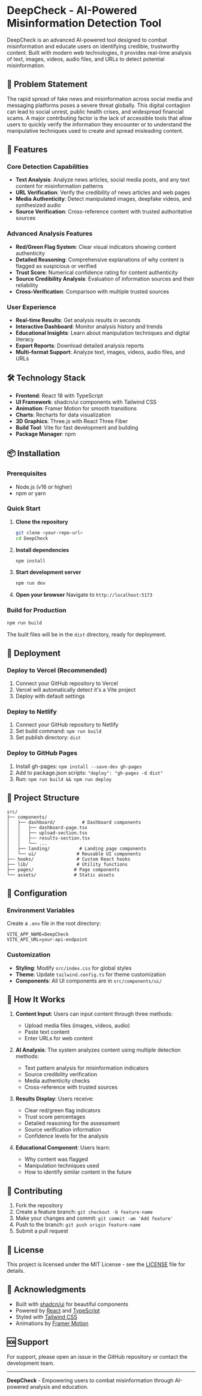 # DeepCheck - AI-Powered Misinformation Detection Tool

DeepCheck is an advanced AI-powered tool designed to combat misinformation and educate users on identifying credible, trustworthy content. Built with modern web technologies, it provides real-time analysis of text, images, videos, audio files, and URLs to detect potential misinformation.

## 🎯 Problem Statement

The rapid spread of fake news and misinformation across social media and messaging platforms poses a severe threat globally. This digital contagion can lead to social unrest, public health crises, and widespread financial scams. A major contributing factor is the lack of accessible tools that allow users to quickly verify the information they encounter or to understand the manipulative techniques used to create and spread misleading content.

## 🚀 Features

### Core Detection Capabilities

- **Text Analysis**: Analyze news articles, social media posts, and any text content for misinformation patterns
- **URL Verification**: Verify the credibility of news articles and web pages
- **Media Authenticity**: Detect manipulated images, deepfake videos, and synthesized audio
- **Source Verification**: Cross-reference content with trusted authoritative sources

### Advanced Analysis Features

- **Red/Green Flag System**: Clear visual indicators showing content authenticity
- **Detailed Reasoning**: Comprehensive explanations of why content is flagged as suspicious or verified
- **Trust Score**: Numerical confidence rating for content authenticity
- **Source Credibility Analysis**: Evaluation of information sources and their reliability
- **Cross-Verification**: Comparison with multiple trusted sources

### User Experience

- **Real-time Results**: Get analysis results in seconds
- **Interactive Dashboard**: Monitor analysis history and trends
- **Educational Insights**: Learn about manipulation techniques and digital literacy
- **Export Reports**: Download detailed analysis reports
- **Multi-format Support**: Analyze text, images, videos, audio files, and URLs

## 🛠 Technology Stack

- **Frontend**: React 18 with TypeScript
- **UI Framework**: shadcn/ui components with Tailwind CSS
- **Animation**: Framer Motion for smooth transitions
- **Charts**: Recharts for data visualization
- **3D Graphics**: Three.js with React Three Fiber
- **Build Tool**: Vite for fast development and building
- **Package Manager**: npm

## 📦 Installation

### Prerequisites

- Node.js (v16 or higher)
- npm or yarn

### Quick Start

1. **Clone the repository**

   ```bash
   git clone <your-repo-url>
   cd DeepCheck
   ```

2. **Install dependencies**

   ```bash
   npm install
   ```

3. **Start development server**

   ```bash
   npm run dev
   ```

4. **Open your browser**
   Navigate to `http://localhost:5173`

### Build for Production

```bash
npm run build
```

The built files will be in the `dist` directory, ready for deployment.

## 🚀 Deployment

### Deploy to Vercel (Recommended)

1. Connect your GitHub repository to Vercel
2. Vercel will automatically detect it's a Vite project
3. Deploy with default settings

### Deploy to Netlify

1. Connect your GitHub repository to Netlify
2. Set build command: `npm run build`
3. Set publish directory: `dist`

### Deploy to GitHub Pages

1. Install gh-pages: `npm install --save-dev gh-pages`
2. Add to package.json scripts: `"deploy": "gh-pages -d dist"`
3. Run: `npm run build && npm run deploy`

## 🎨 Project Structure

```
src/
├── components/
│   ├── dashboard/          # Dashboard components
│   │   ├── dashboard-page.tsx
│   │   ├── upload-section.tsx
│   │   ├── results-section.tsx
│   │   └── ...
│   ├── landing/           # Landing page components
│   └── ui/               # Reusable UI components
├── hooks/                # Custom React hooks
├── lib/                  # Utility functions
├── pages/               # Page components
└── assets/              # Static assets
```

## 🔧 Configuration

### Environment Variables

Create a `.env` file in the root directory:

```env
VITE_APP_NAME=DeepCheck
VITE_API_URL=your-api-endpoint
```

### Customization

- **Styling**: Modify `src/index.css` for global styles
- **Theme**: Update `tailwind.config.ts` for theme customization
- **Components**: All UI components are in `src/components/ui/`

## 🎯 How It Works

1. **Content Input**: Users can input content through three methods:

   - Upload media files (images, videos, audio)
   - Paste text content
   - Enter URLs for web content

2. **AI Analysis**: The system analyzes content using multiple detection methods:

   - Text pattern analysis for misinformation indicators
   - Source credibility verification
   - Media authenticity checks
   - Cross-reference with trusted sources

3. **Results Display**: Users receive:

   - Clear red/green flag indicators
   - Trust score percentages
   - Detailed reasoning for the assessment
   - Source verification information
   - Confidence levels for the analysis

4. **Educational Component**: Users learn:
   - Why content was flagged
   - Manipulation techniques used
   - How to identify similar content in the future

## 🤝 Contributing

1. Fork the repository
2. Create a feature branch: `git checkout -b feature-name`
3. Make your changes and commit: `git commit -am 'Add feature'`
4. Push to the branch: `git push origin feature-name`
5. Submit a pull request

## 📝 License

This project is licensed under the MIT License - see the [LICENSE](LICENSE) file for details.

## 🙏 Acknowledgments

- Built with [shadcn/ui](https://ui.shadcn.com/) for beautiful components
- Powered by [React](https://reactjs.org/) and [TypeScript](https://www.typescriptlang.org/)
- Styled with [Tailwind CSS](https://tailwindcss.com/)
- Animations by [Framer Motion](https://www.framer.com/motion/)

## 🆘 Support

For support, please open an issue in the GitHub repository or contact the development team.

---

**DeepCheck** - Empowering users to combat misinformation through AI-powered analysis and education.
